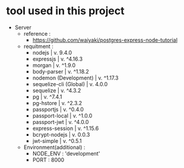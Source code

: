 # tool used in this project
- Server 
    - reference : 
        - https://github.com/waiyaki/postgres-express-node-tutorial
    - requitment : 
        - nodejs                         | v. 9.4.0
        - expressjs                      | v. ^4.16.3
        - morgan                         | v. ^1.9.0
        - body-parser                    | v. ^1.18.2
        - nodemon (Development)          | v. ^1.17.3
        - sequelize-cli (Global)         | v. 4.0.0
        - sequelize                      | v. ^4.3.2 
        - pg                             | v. ^7.4.1
        - pg-hstore                      | v. ^2.3.2
        - passportjs                     | v. ^0.4.0
        - passport-local                 | v. ^1.0.0
        - passport-jwt                   | v. ^4.0.0
        - express-session                | v. ^1.15.6
        - bcrypt-nodejs                  | v. 0.0.3
        - jwt-simple                     | v. ^0.5.1
    - Environment(additional) :
        - NODE_ENV : 'development'
        - PORT : 8000
